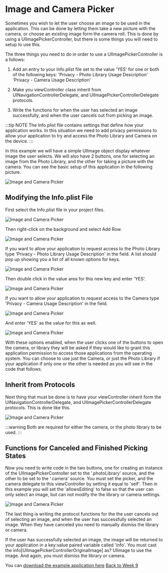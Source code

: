# Image and Camera Picker

Sometimes you wish to let the user choose an image to be used in the application.  This can be done by letting them take a new picture with the camera, or choose an existing image form the camera roll.  This is done by using a UIImagePickerController, but there is some things you will need to setup to use this.

The three things you need to do in order to use a UIImagePickerController is a follows:

1. Add an entry to your Info.plist file set to the value 'YES' for one or both of the following keys:
'Privacy - Photo Library Usage Description'
'Privacy - Camera Usage Description'

2. Make you viewController class inherit from UINavigationControllerDelegate, and UIImagePickerControllerDelegate protocols.

3. Write the functions for when the user has selected an image successfully, and when the user cancels out from picking an image.

:::tip NOTE
The Info.plist file contains settings that define how your application works.  In this situation we need to add privacy permissions to allow your application to try and access the Photo Library and Camera on the device.
:::

In this example we will have a simple UIImage object display whatever image the user selects.  We will also have 2 buttons, one for selecting an image from the Photo Library, and the other for taking a picture with the camera.  You can see the basic setup of this application in the following picture.

![Image and Camera Picker](/F2020/assets/img/ImagePicker_1.png)

## Modifying the Info.plist File

First select the Info.plist file in your project files.

![Image and Camera Picker](/F2020/assets/img/ImagePicker_2.png)

Then right-click on the background and select Add Row.

![Image and Camera Picker](/F2020/assets/img/ImagePicker_3.png)

If you want to allow your application to request access to the Photo Library type 'Privacy - Photo Library Usage Description' in the field.  A list should pop up showing you a list of all known options for keys.

![Image and Camera Picker](/F2020/assets/img/ImagePicker_4.png)

Then double click in the value area for this new key and enter 'YES'.

![Image and Camera Picker](/F2020/assets/img/ImagePicker_5.png)

If you want to allow your application to request access to the Camera type 'Privacy - Camera Usage Description' in the field.

![Image and Camera Picker](/F2020/assets/img/ImagePicker_6.png)

And enter 'YES' as the value for this as well.

![Image and Camera Picker](/F2020/assets/img/ImagePicker_7.png)

With these options enabled, when the user clicks one of the buttons to open the camera, or library they will be asked if they would like to grant this application permission to access those applications from the operating system.  You can choose to use just the Camera, or just the Photo Library if your application if only one or the other is needed as you will see in the code that follows.

## Inherit from Protocols

Next thing that must be done is to have your viewController inherit form the UINavigationControllerDelegate, and UIImagePickerControllerDelegate protocols.  This is done like this.

![Image and Camera Picker](/F2020/assets/img/ImagePicker_8.png)

:::warning
Both are required for either the camera, or the photo library to be used.
:::

## Functions for Canceled and Finished Picking States

Now you need to write code in the two buttons, one for creating an instance of the UIImagePickerController set to the '.photoLibrary' source, and the other to be set to the '.camera' source.  You must set the picker, and the camera delegate to this viewController by setting it equal to 'self'.  Then in this example you will set the 'allowsEditing' to false so that the user can only select an image, but can not modify the the library or camera settings.

![Image and Camera Picker](/F2020/assets/img/ImagePicker_9.png)

The last thing is writing the protocol functions for the the user cancels out of selecting an image, and when the user has successfully selected an image.  When they have canceled you need to manually dismiss the library or camera.

If the user has successfully selected an image, the image will be returned to your application in a key:value paired variable called 'info'.  You must cast the info[UIImagePickerControllerOriginalImage] as? UIImage to use the image.  And again, you must dismiss the library or camera.

You can [download the example application here](/F2020/assets/downloads/ImageCameraPicker.zip)
[Back to Week 9](./index.md#during-class)